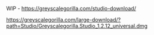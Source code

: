 WIP - https://greyscalegorilla.com/studio-download/

https://greyscalegorilla.com/large-download/?path=Studio/Greyscalegorilla.Studio_1.2.12_universal.dmg